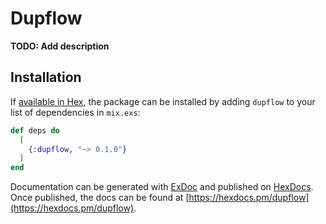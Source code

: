 # Dupflow

**TODO: Add description**

## Installation

If [available in Hex](https://hex.pm/docs/publish), the package can be installed
by adding `dupflow` to your list of dependencies in `mix.exs`:

```elixir
def deps do
  [
    {:dupflow, "~> 0.1.0"}
  ]
end
```

Documentation can be generated with [ExDoc](https://github.com/elixir-lang/ex_doc)
and published on [HexDocs](https://hexdocs.pm). Once published, the docs can
be found at [https://hexdocs.pm/dupflow](https://hexdocs.pm/dupflow).


